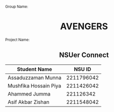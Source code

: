 <sup>Group Name: </sup><h1 align ="center">AVENGERS</h1>
<sup>Project Name: </sup><h2 align ="center">NSUer Connect</h2>
<div align="center">

| Student Name              | NSU ID     |
|---------------------------|------------|
| Assaduzzaman Munna        | 2211796042 |
| Mushfika Hossain Piya     | 2211426042 |
| Ahammed Jumma             | 221126342 |
| Asif Akbar Zishan         | 2211548042 |

</div>
